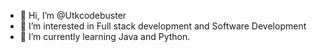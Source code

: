 - 👋 Hi, I’m @Utkcodebuster
- 👀 I’m interested in Full stack development and Software Development
- 🌱 I’m currently learning Java and Python.


<!---
Utkcodebuster/Utkcodebuster is a ✨ special ✨ repository because its `README.md` (this file) appears on your GitHub profile.
You can click the Preview link to take a look at your changes.
--->
